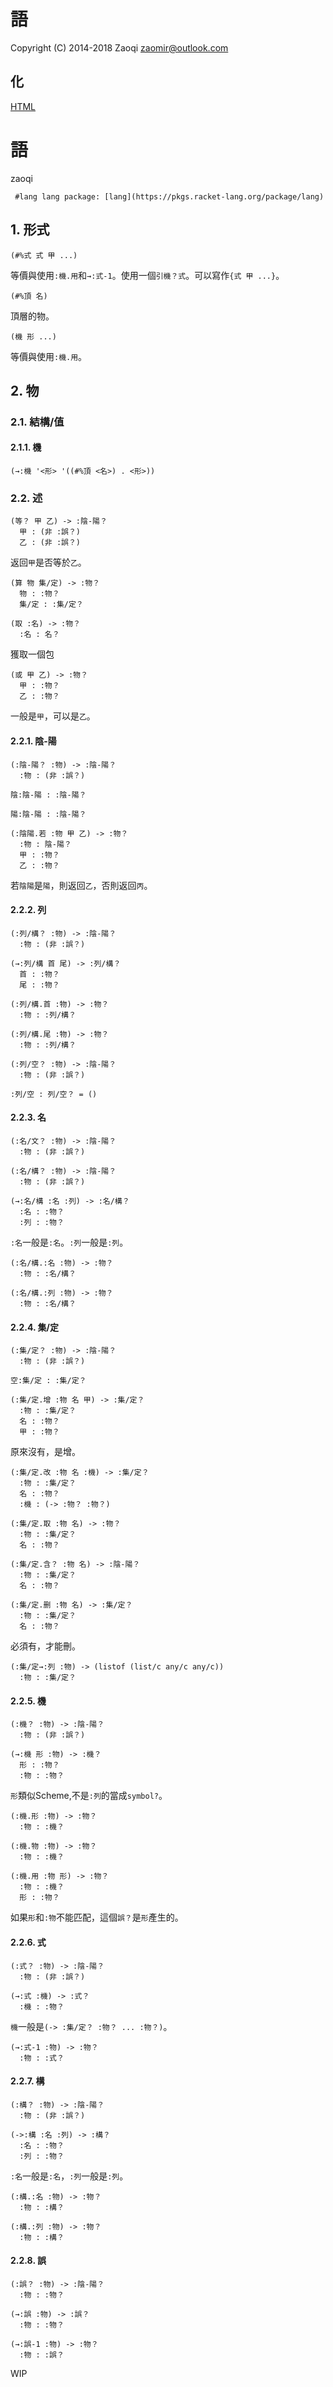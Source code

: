 語
==
Copyright (C) 2014-2018  Zaoqi <zaomir@outlook.com>

化
--
[HTML](DOC/html/lambda.html)
# 語

zaoqi

```racket
 #lang lang package: [lang](https://pkgs.racket-lang.org/package/lang)
```

## 1. 形式

```racket
(#%式 式 甲 ...)
```

等價與使用`:機.用`和`→:式-1`。使用一個`引機？式`。可以寫作`{式 甲 ...}`。

```racket
(#%頂 名)
```

頂層的物。

```racket
(機 形 ...)
```

等價與使用`:機.用`。

## 2. 物

### 2.1. 結構/值

#### 2.1.1. 機

`(→:機 '<形> '((#%頂 <名>) . <形>))`

### 2.2. 述

```racket
(等？ 甲 乙) -> :陰-陽？
  甲 : (非 :誤？)    
  乙 : (非 :誤？)    
```

返回`甲`是否等於`乙`。

```racket
(算 物 集/定) -> :物？
  物 : :物？       
  集/定 : :集/定？   
```

```racket
(取 :名) -> :物？
  :名 : 名？    
```

獲取一個包

```racket
(或 甲 乙) -> :物？
  甲 : :物？     
  乙 : :物？     
```

一般是`甲`，可以是`乙`。

#### 2.2.1. 陰-陽

```racket
(:陰-陽？ :物) -> :陰-陽？
  :物 : (非 :誤？)     
```

```racket
陰:陰-陽 : :陰-陽？
```

```racket
陽:陰-陽 : :陰-陽？
```

```racket
(:陰陽.若 :物 甲 乙) -> :物？
  :物 : 陰-陽？          
  甲 : :物？            
  乙 : :物？            
```

若`陰陽`是`陽`，則返回`乙`，否則返回`丙`。

#### 2.2.2. 列

```racket
(:列/構？ :物) -> :陰-陽？
  :物 : (非 :誤？)     
```

```racket
(→:列/構 首 尾) -> :列/構？
  首 : :物？           
  尾 : :物？           
```

```racket
(:列/構.首 :物) -> :物？
  :物 : :列/構？      
```

```racket
(:列/構.尾 :物) -> :物？
  :物 : :列/構？      
```

```racket
(:列/空？ :物) -> :陰-陽？
  :物 : (非 :誤？)     
```

```racket
:列/空 : 列/空？ = ()
```

#### 2.2.3. 名

```racket
(:名/文？ :物) -> :陰-陽？
  :物 : (非 :誤？)     
```

```racket
(:名/構？ :物) -> :陰-陽？
  :物 : (非 :誤？)     
```

```racket
(→:名/構 :名 :列) -> :名/構？
  :名 : :物？            
  :列 : :物？            
```

`:名`一般是`:名`。`:列`一般是`:列`。

```racket
(:名/構.:名 :物) -> :物？
  :物 : :名/構？       
```

```racket
(:名/構.:列 :物) -> :物？
  :物 : :名/構？       
```

#### 2.2.4. 集/定

```racket
(:集/定？ :物) -> :陰-陽？
  :物 : (非 :誤？)     
```

```racket
空:集/定 : :集/定？
```

```racket
(:集/定.增 :物 名 甲) -> :集/定？
  :物 : :集/定？            
  名 : :物？               
  甲 : :物？               
```

原來沒有，是增。

```racket
(:集/定.改 :物 名 :機) -> :集/定？
  :物 : :集/定？             
  名 : :物？                
  :機 : (-> :物？ :物？)      
```

```racket
(:集/定.取 :物 名) -> :物？
  :物 : :集/定？        
  名 : :物？           
```

```racket
(:集/定.含？ :物 名) -> :陰-陽？
  :物 : :集/定？           
  名 : :物？              
```

```racket
(:集/定.删 :物 名) -> :集/定？
  :物 : :集/定？          
  名 : :物？             
```

必須有，才能刪。

```racket
(:集/定→:列 :物) -> (listof (list/c any/c any/c))
  :物 : :集/定？                                 
```

#### 2.2.5. 機

```racket
(:機？ :物) -> :陰-陽？
  :物 : (非 :誤？)   
```

```racket
(→:機 形 :物) -> :機？
  形 : :物？        
  :物 : :物？       
```

`形`類似Scheme,不是`:列`的當成`symbol?`。

```racket
(:機.形 :物) -> :物？
  :物 : :機？      
```

```racket
(:機.物 :物) -> :物？
  :物 : :機？      
```

```racket
(:機.用 :物 形) -> :物？
  :物 : :機？        
  形 : :物？         
```

如果`形`和`:物`不能匹配，這個`誤？`是`形`產生的。

#### 2.2.6. 式

```racket
(:式？ :物) -> :陰-陽？
  :物 : (非 :誤？)   
```

```racket
(→:式 :機) -> :式？
  :機 : :物？     
```

`機`一般是`(-> :集/定？ :物？ ... :物？)`。

```racket
(→:式-1 :物) -> :物？
  :物 : :式？       
```

#### 2.2.7. 構

```racket
(:構？ :物) -> :陰-陽？
  :物 : (非 :誤？)   
```

```racket
(->:構 :名 :列) -> :構？
  :名 : :物？         
  :列 : :物？         
```

`:名`一般是`:名`，`:列`一般是`:列`。

```racket
(:構.:名 :物) -> :物？
  :物 : :構？       
```

```racket
(:構.:列 :物) -> :物？
  :物 : :構？       
```

#### 2.2.8. 誤

```racket
(:誤？ :物) -> :陰-陽？
  :物 : :物？       
```

```racket
(→:誤 :物) -> :誤？
  :物 : :物？     
```

```racket
(→:誤-1 :物) -> :物？
  :物 : :誤？       
```

WIP
